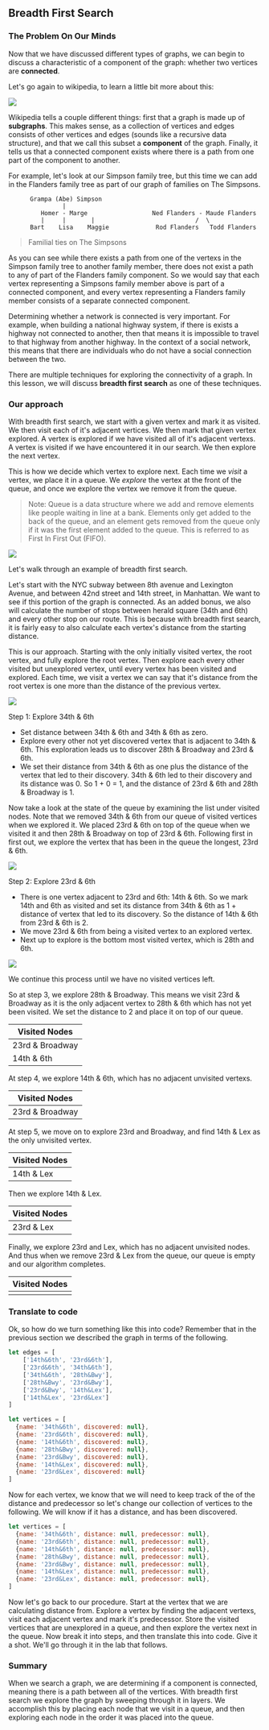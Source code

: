 ## Breadth First Search

### The Problem On Our Minds

Now that we have discussed different types of graphs, we can begin to discuss a characteristic of a component of the graph: whether two vertices are **connected**.  

Let's go again to wikipedia, to learn a little bit more about this: 

![](https://s3-us-west-2.amazonaws.com/curriculum-content/algorithms/connecting-components.png)


Wikipedia tells a couple different things: first that a graph is made up of **subgraphs**.  This makes sense, as a collection of vertices and edges consists of other vertices and edges (sounds like a recursive data structure), and that we call this subset a **component** of the graph.  Finally, it tells us that a connected component exists where there is a path from one part of the component to another.  

For example, let's look at our Simpson family tree, but this time we can add in the Flanders family tree as part of our graph of families on The Simpsons.  

```text
      Grampa (Abe) Simpson                  
               |                                         
  		 Homer - Marge                  Ned Flanders - Maude Flanders
         |     |       |                            /  \
      Bart    Lisa    Maggie             Rod Flanders   Todd Flanders
```  
> Familial ties on The Simpsons

As you can see while there exists a path from one of the vertexs in the Simpson family tree to another family member, there does not exist a path to any of part of the Flanders family component.  So we would say that each vertex representing a Simpsons family member above is part of a connected component, and every vertex representing a Flanders family member consists of a separate connected component.

Determining whether a network is connected is very important.  For example, when building a national highway system, if there is exists a highway not connected to another, then that means it is impossible to travel to that highway from another highway.  In the context of a social network, this means that there are individuals who do not have a social connection between the two.   

There are multiple techniques for exploring the connectivity of a graph.  In this lesson, we will discuss **breadth first search** as one of these techniques. 

### Our approach

With breadth first search, we start with a given vertex and mark it as visited.  We then visit each of it's adjacent vertices.  We then mark that given vertex explored.  A vertex is explored if we have visited all of it's adjacent vertexs.  A vertex is visited if we have encountered it in our search.  We then explore the next vertex.

This is how we decide which vertex to explore next.  Each time we *visit* a vertex, we place it in a queue.  We *explore* the vertex at the front of the queue, and once we explore the vertex we remove it from the queue.

>Note: Queue is a data structure where we add and remove elements like people waiting in line at a bank.  Elements only get added to the back of the queue, and an element gets removed from the queue only if it was the first element added to the queue.  This is referred to as First In First Out (FIFO).

![](https://s3-us-west-2.amazonaws.com/curriculum-content/algorithms/bank-line.jpg)

Let's walk through an example of breadth first search.

Let's start with the NYC subway between 8th avenue and Lexington Avenue, and between 42nd street and 14th street, in Manhattan.  We want to see if this portion of the graph is connected.  As an added bonus, we also will calculate the number of stops between herald square (34th and 6th) and every other stop on our route.  This is because with breadth first search, it is fairly easy to also calculate each vertex's distance from the starting distance.   

This is our approach.  Starting with the only initially visited vertex, the root vertex, and fully explore the root vertex.  Then explore each every other visited but unexplored vertex, until every vertex has been visited and explored.  Each time, we visit a vertex we can say that it's distance from the root vertex is one more than the distance of the previous vertex.

![](https://s3-us-west-2.amazonaws.com/curriculum-content/algorithms/graphedstops.png)


Step 1: Explore 34th & 6th

* Set distance between 34th & 6th and 34th & 6th as zero. 
* Explore every other not yet discovered vertex that is adjacent to 34th & 6th.  This exploration leads us to discover 28th & Broadway and 23rd & 6th.  
* We set their distance from 34th & 6th as one plus the distance of the vertex that led to their discovery.  34th & 6th led to their discovery and its distance was 0.  So 1 + 0 = 1, and the distance of 23rd & 6th and 28th & Broadway is 1.

Now take a look at the state of the queue by examining the list under visited nodes.  Note that we removed 34th & 6th from our queue of visited vertices when we explored it.  We placed 23rd & 6th on top of the queue when we visited it and then 28th & Broadway on top of 23rd & 6th. Following first in first out, we explore the vertex that has been in the queue the longest, 23rd & 6th.  

![](https://s3-us-west-2.amazonaws.com/curriculum-content/algorithms/subwaydistance1.png)

Step 2: Explore 23rd & 6th

* There is one vertex adjacent to 23rd and 6th: 14th & 6th.  So we mark 14th and 6th as visited and set its distance from 34th & 6th as 1 + distance of vertex that led to its discovery.  So the distance of 14th & 6th from 23rd & 6th is 2.
* We move 23rd & 6th from being a visited vertex to an explored vertex.
* Next up to explore is the bottom most visited vertex, which is 28th and 6th.

![](https://s3-us-west-2.amazonaws.com/curriculum-content/algorithms/subwaydistance2.png)

We continue this process until we have no visited vertices left.

So at step 3, we explore 28th & Broadway.  This means we visit 23rd & Broadway as it is the only adjacent vertex to 28th & 6th which has not yet been visited.  We set the distance to 2 and place it on top of our queue.  

| Visited Nodes        
| ------------- 
| 23rd & Broadway | 
| 14th & 6th      | 

At step 4, we explore 14th & 6th, which has no adjacent unvisited vertexs.  

| Visited Nodes        
| ------------- 
| 23rd & Broadway | 

At step 5, we move on to explore 23rd and Broadway, and find 14th & Lex as the only unvisited vertex.

| Visited Nodes        
| ------------- 
| 14th & Lex | 

Then we explore 14th & Lex.

| Visited Nodes        
| ------------- 
| 23rd & Lex | 

Finally, we explore 23rd and Lex, which has no adjacent unvisited nodes.  And thus when we remove 23rd & Lex from the queue, our queue is empty and our algorithm completes. 

| Visited Nodes        
| ------------- 
|   | 

### Translate to code

Ok, so how do we turn something like this into code?  Remember that in the previous section we described the graph in terms of the following.

```javascript
let edges = [
	['14th&6th', '23rd&6th'],
	['23rd&6th', '34th&6th'],
	['34th&6th', '28th&Bwy'],
	['28th&Bwy', '23rd&Bwy'],
	['23rd&Bwy', '14th&Lex'],
	['14th&Lex', '23rd&Lex']
]

let vertices = [
  {name: '34th&6th', discovered: null},
  {name: '23rd&6th', discovered: null},
  {name: '14th&6th', discovered: null},
  {name: '28th&Bwy', discovered: null},
  {name: '23rd&Bwy', discovered: null},
  {name: '14th&Lex', discovered: null},
  {name: '23rd&Lex', discovered: null}
]
```



Now for each vertex, we know that we will need to keep track of the of the distance and predecessor so let's change our collection of vertices to the following.  We will know if it has a distance, and has been discovered. 

```javascript
let vertices = [
  {name: '34th&6th', distance: null, predecessor: null},
  {name: '23rd&6th', distance: null, predecessor: null},
  {name: '14th&6th', distance: null, predecessor: null},
  {name: '28th&Bwy', distance: null, predecessor: null},
  {name: '23rd&Bwy', distance: null, predecessor: null},
  {name: '14th&Lex', distance: null, predecessor: null},
  {name: '23rd&Lex', distance: null, predecessor: null},
]
```

Now let's go back to our procedure.  Start at the vertex that we are calculating distance from.  Explore a vertex by finding the adjacent vertexs, visit each adjacent vertex and mark it's predecessor.  Store the visited vertices that are unexplored in a queue, and then explore the vertex next in the queue.  Now break it into steps, and then translate this into code.  Give it a shot.  We'll go through it in the lab that follows.

### Summary

When we search a graph, we are determining if a component is connected, meaning there is a path between all of the vertices.  With breadth first search we explore the graph by sweeping through it in layers.  We accomplish this by placing each node that we visit in a queue, and then exploring each node in the order it was placed into the queue.  


